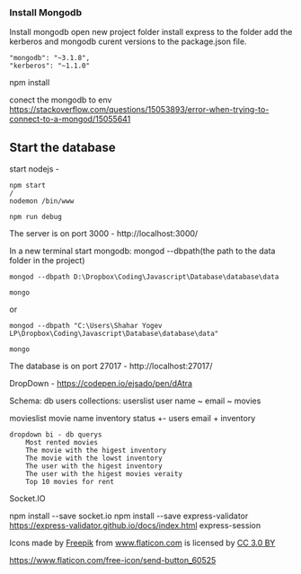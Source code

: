 ### Install Mongodb

Install mongodb
open new project folder
install express to the folder
add the kerberos and mongodb curent versions to the package.json file.
```
"mongodb": "~3.1.8",
"kerberos": "~1.1.0"
```

npm install 

conect the mongodb to env https://stackoverflow.com/questions/15053893/error-when-trying-to-connect-to-a-mongod/15055641

## Start the database

start nodejs - 
```
npm start
/
nodemon /bin/www 

npm run debug
```

The server is on port 3000 - 
http://localhost:3000/

In a new terminal
start mongodb: mongod --dbpath(the path to the data folder in the project)
```
mongod --dbpath D:\Dropbox\Coding\Javascript\Database\database\data

mongo
```

or 
```
mongod --dbpath "C:\Users\Shahar Yogev LP\Dropbox\Coding\Javascript\Database\database\data"

mongo
```


The database is on port 27017 - 
http://localhost:27017/


DropDown - https://codepen.io/ejsado/pen/dAtra

Schema:
db users
collections:
userslist
    user name ~
    email ~
    movies


movieslist
    movie name
    inventory status +-
    users email + inventory 
    
    dropdown bi - db querys
        Most rented movies
        The movie with the higest inventory
        The movie with the lowst inventory
        The user with the higest inventory
        The user with the higest movies veraity 
        Top 10 movies for rent
        
        
Socket.IO 

npm install --save socket.io 
npm install --save express-validator
https://express-validator.github.io/docs/index.html
express-session


<div>Icons made by <a href="https://www.freepik.com/" title="Freepik">Freepik</a> from <a href="https://www.flaticon.com/" 			    title="Flaticon">www.flaticon.com</a> is licensed by <a href="http://creativecommons.org/licenses/by/3.0/" 			    title="Creative Commons BY 3.0" target="_blank">CC 3.0 BY</a></div>

https://www.flaticon.com/free-icon/send-button_60525

